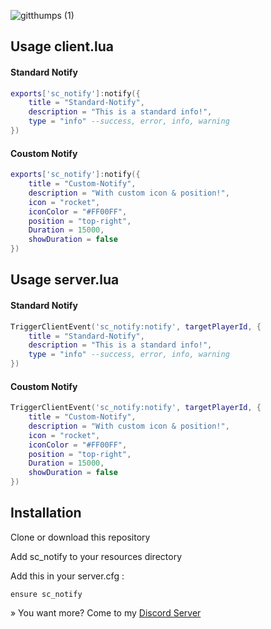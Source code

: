 ![gitthumps (1)](https://github.com/user-attachments/assets/b4ca9f42-00cf-4632-9f62-489a5a0dcd81)

## Usage client.lua

#### Standard Notify
```lua
exports['sc_notify']:notify({
    title = "Standard-Notify", 
    description = "This is a standard info!",
    type = "info" --success, error, info, warning
})
```

#### Coustom Notify
```lua
exports['sc_notify']:notify({
    title = "Custom-Notify", 
    description = "With custom icon & position!",
    icon = "rocket",
    iconColor = "#FF00FF",
    position = "top-right",
    Duration = 15000,
    showDuration = false
})
```

## Usage server.lua

#### Standard Notify
```lua
TriggerClientEvent('sc_notify:notify', targetPlayerId, {
    title = "Standard-Notify", 
    description = "This is a standard info!",
    type = "info" --success, error, info, warning
})
```

#### Coustom Notify
```lua
TriggerClientEvent('sc_notify:notify', targetPlayerId, {
    title = "Custom-Notify", 
    description = "With custom icon & position!",
    icon = "rocket",
    iconColor = "#FF00FF",
    position = "top-right",
    Duration = 15000,
    showDuration = false
})
```

## Installation
Clone or download this repository

Add sc_notify to your resources directory

Add this in your server.cfg :
```
ensure sc_notify
```

» You want more? Come to my [Discord Server](https://discord.gg/Mqgewse3Yc)


